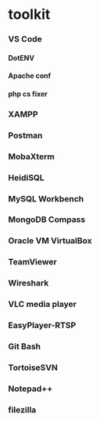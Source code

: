 # toolkit

### VS Code
#### DotENV
#### Apache conf
#### php cs fixer

### XAMPP

### Postman

### MobaXterm

### HeidiSQL

### MySQL Workbench

### MongoDB Compass

### Oracle VM VirtualBox

### TeamViewer

### Wireshark

### VLC media player

### EasyPlayer-RTSP

### Git Bash

### TortoiseSVN

### Notepad++

### filezilla
